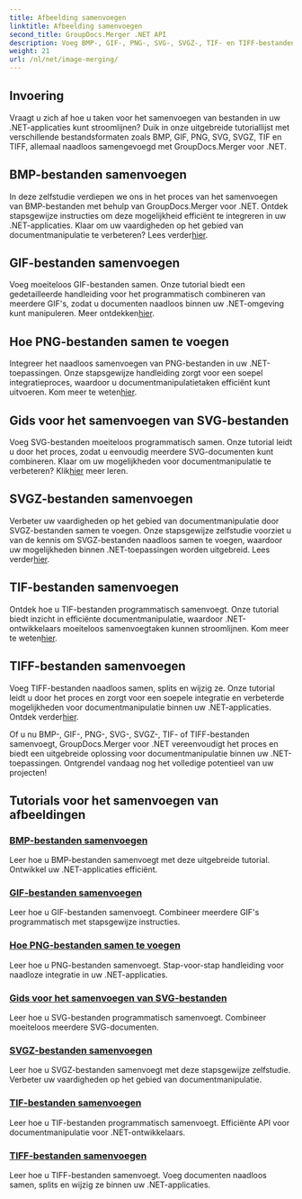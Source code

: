 ```yaml
---
title: Afbeelding samenvoegen
linktitle: Afbeelding samenvoegen
second_title: GroupDocs.Merger .NET API
description: Voeg BMP-, GIF-, PNG-, SVG-, SVGZ-, TIF- en TIFF-bestanden naadloos samen met GroupDocs.Merger .NET. Integreer documentmanipulatie efficiënt in uw .NET-applicaties.
weight: 21
url: /nl/net/image-merging/
---
```

## Invoering

Vraagt u zich af hoe u taken voor het samenvoegen van bestanden in uw .NET-applicaties kunt stroomlijnen? Duik in onze uitgebreide tutoriallijst met verschillende bestandsformaten zoals BMP, GIF, PNG, SVG, SVGZ, TIF en TIFF, allemaal naadloos samengevoegd met GroupDocs.Merger voor .NET.

## BMP-bestanden samenvoegen

 In deze zelfstudie verdiepen we ons in het proces van het samenvoegen van BMP-bestanden met behulp van GroupDocs.Merger voor .NET. Ontdek stapsgewijze instructies om deze mogelijkheid efficiënt te integreren in uw .NET-applicaties. Klaar om uw vaardigheden op het gebied van documentmanipulatie te verbeteren? Lees verder[hier](./merge-bmp-files/).

## GIF-bestanden samenvoegen

 Voeg moeiteloos GIF-bestanden samen. Onze tutorial biedt een gedetailleerde handleiding voor het programmatisch combineren van meerdere GIF's, zodat u documenten naadloos binnen uw .NET-omgeving kunt manipuleren. Meer ontdekken[hier](./merging-gif-files/).

## Hoe PNG-bestanden samen te voegen

Integreer het naadloos samenvoegen van PNG-bestanden in uw .NET-toepassingen. Onze stapsgewijze handleiding zorgt voor een soepel integratieproces, waardoor u documentmanipulatietaken efficiënt kunt uitvoeren. Kom meer te weten[hier](./how-to-merge-png-files/).

## Gids voor het samenvoegen van SVG-bestanden

 Voeg SVG-bestanden moeiteloos programmatisch samen. Onze tutorial leidt u door het proces, zodat u eenvoudig meerdere SVG-documenten kunt combineren. Klaar om uw mogelijkheden voor documentmanipulatie te verbeteren? Klik[hier](./guide-merging-svg-files/) meer leren.

## SVGZ-bestanden samenvoegen

 Verbeter uw vaardigheden op het gebied van documentmanipulatie door SVGZ-bestanden samen te voegen. Onze stapsgewijze zelfstudie voorziet u van de kennis om SVGZ-bestanden naadloos samen te voegen, waardoor uw mogelijkheden binnen .NET-toepassingen worden uitgebreid. Lees verder[hier](./merging-svgz-files/).

## TIF-bestanden samenvoegen

 Ontdek hoe u TIF-bestanden programmatisch samenvoegt. Onze tutorial biedt inzicht in efficiënte documentmanipulatie, waardoor .NET-ontwikkelaars moeiteloos samenvoegtaken kunnen stroomlijnen. Kom meer te weten[hier](./merge-tif-files/).

## TIFF-bestanden samenvoegen

Voeg TIFF-bestanden naadloos samen, splits en wijzig ze. Onze tutorial leidt u door het proces en zorgt voor een soepele integratie en verbeterde mogelijkheden voor documentmanipulatie binnen uw .NET-applicaties. Ontdek verder[hier](./merging-tiff-files/).

Of u nu BMP-, GIF-, PNG-, SVG-, SVGZ-, TIF- of TIFF-bestanden samenvoegt, GroupDocs.Merger voor .NET vereenvoudigt het proces en biedt een uitgebreide oplossing voor documentmanipulatie binnen uw .NET-toepassingen. Ontgrendel vandaag nog het volledige potentieel van uw projecten!
## Tutorials voor het samenvoegen van afbeeldingen
### [BMP-bestanden samenvoegen](./merge-bmp-files/)
Leer hoe u BMP-bestanden samenvoegt met deze uitgebreide tutorial. Ontwikkel uw .NET-applicaties efficiënt.
### [GIF-bestanden samenvoegen](./merging-gif-files/)
Leer hoe u GIF-bestanden samenvoegt. Combineer meerdere GIF's programmatisch met stapsgewijze instructies.
### [Hoe PNG-bestanden samen te voegen](./how-to-merge-png-files/)
Leer hoe u PNG-bestanden samenvoegt. Stap-voor-stap handleiding voor naadloze integratie in uw .NET-applicaties.
### [Gids voor het samenvoegen van SVG-bestanden](./guide-merging-svg-files/)
Leer hoe u SVG-bestanden programmatisch samenvoegt. Combineer moeiteloos meerdere SVG-documenten.
### [SVGZ-bestanden samenvoegen](./merging-svgz-files/)
Leer hoe u SVGZ-bestanden samenvoegt met deze stapsgewijze zelfstudie. Verbeter uw vaardigheden op het gebied van documentmanipulatie.
### [TIF-bestanden samenvoegen](./merge-tif-files/)
Leer hoe u TIF-bestanden programmatisch samenvoegt. Efficiënte API voor documentmanipulatie voor .NET-ontwikkelaars.
### [TIFF-bestanden samenvoegen](./merging-tiff-files/)
Leer hoe u TIFF-bestanden samenvoegt. Voeg documenten naadloos samen, splits en wijzig ze binnen uw .NET-applicaties.